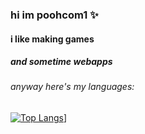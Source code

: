 ### hi im poohcom1 ✨

#### i like making games

##### and sometime webapps

###### anyway here's my languages:

[![Top Langs](https://github-readme-stats.vercel.app/api/top-langs/?username=poohcom1&layout=compact)](https://github.com/anuraghazra/github-readme-stats)]
